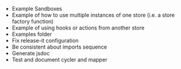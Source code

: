 - Example Sandboxes
- Example of how to use multiple instances of one store (i.e. a store factory function)
- Example of using hooks or actions from another store
- Examples folder
- Fix release-it configuration
- Be consistent about imports sequence
- Generate jsdoc
- Test and document cycler and mapper
